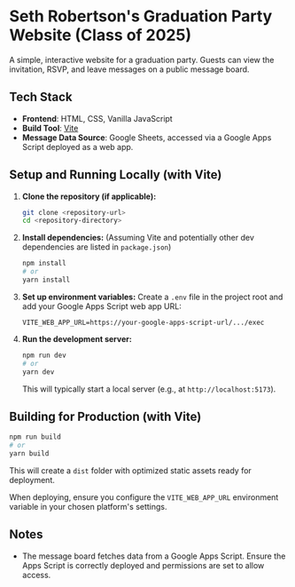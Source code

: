 # Seth Robertson's Graduation Party Website (Class of 2025)

A simple, interactive website for a graduation party. Guests can view the invitation, RSVP, and leave messages on a public message board.

## Tech Stack

*   **Frontend**: HTML, CSS, Vanilla JavaScript
*   **Build Tool**: [Vite](https://vitejs.dev/)
*   **Message Data Source**: Google Sheets, accessed via a Google Apps Script deployed as a web app.

## Setup and Running Locally (with Vite)

1.  **Clone the repository (if applicable):**
    ```bash
    git clone <repository-url>
    cd <repository-directory>
    ```

2.  **Install dependencies:**
    (Assuming Vite and potentially other dev dependencies are listed in `package.json`)
    ```bash
    npm install
    # or
    yarn install
    ```

3.  **Set up environment variables:**
    Create a `.env` file in the project root and add your Google Apps Script web app URL:
    ```
    VITE_WEB_APP_URL=https://your-google-apps-script-url/.../exec
    ```

4.  **Run the development server:**
    ```bash
    npm run dev
    # or
    yarn dev
    ```
    This will typically start a local server (e.g., at `http://localhost:5173`).

## Building for Production (with Vite)

```bash
npm run build
# or
yarn build
```
This will create a `dist` folder with optimized static assets ready for deployment.

When deploying, ensure you configure the `VITE_WEB_APP_URL` environment variable in your chosen platform's settings.

## Notes

*   The message board fetches data from a Google Apps Script. Ensure the Apps Script is correctly deployed and permissions are set to allow access.